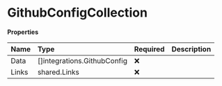 # GithubConfigCollection

**Properties**

| Name  | Type                        | Required | Description |
| :---- | :-------------------------- | :------- | :---------- |
| Data  | []integrations.GithubConfig | ❌       |             |
| Links | shared.Links                | ❌       |             |
